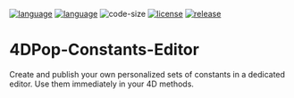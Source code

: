 [![language](https://img.shields.io/static/v1?label=language&message=4d&color=blue)](https://developer.4d.com/)
[![language](https://img.shields.io/github/languages/top/vdelachaux/4DPop-Constants-Editor.svg)](https://developer.4d.com/)
![code-size](https://img.shields.io/github/languages/code-size/vdelachaux/4DPop-Constants-Editor.svg)
[![license](https://img.shields.io/github/license/vdelachaux/4DPop-Constants-Editor)](LICENSE)
[![release](https://img.shields.io/github/v/release/vdelachaux/4DPop-Constants-Editor?include_prereleases)](https://github.com/vdelachaux/4DPop-Constants-Editor/releases/latest)

# 4DPop-Constants-Editor
Create and publish your own personalized sets of constants in a dedicated editor. Use them immediately in your 4D methods.


